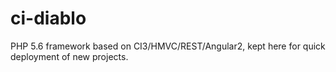 # ci-diablo

PHP 5.6 framework based on CI3/HMVC/REST/Angular2, kept here for quick deployment of new projects.
